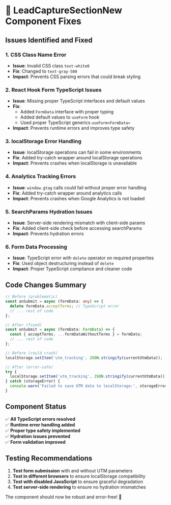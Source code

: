 # 🔧 LeadCaptureSectionNew Component Fixes

## Issues Identified and Fixed

### 1. **CSS Class Name Error**

- **Issue**: Invalid CSS class `text-white0`
- **Fix**: Changed to `text-gray-500`
- **Impact**: Prevents CSS parsing errors that could break styling

### 2. **React Hook Form TypeScript Issues**

- **Issue**: Missing proper TypeScript interfaces and default values
- **Fix**:
  - Added `FormData` interface with proper typing
  - Added default values to `useForm` hook
  - Used proper TypeScript generics `useForm<FormData>`
- **Impact**: Prevents runtime errors and improves type safety

### 3. **localStorage Error Handling**

- **Issue**: localStorage operations can fail in some environments
- **Fix**: Added try-catch wrapper around localStorage operations
- **Impact**: Prevents crashes when localStorage is unavailable

### 4. **Analytics Tracking Errors**

- **Issue**: `window.gtag` calls could fail without proper error handling
- **Fix**: Added try-catch wrapper around analytics calls
- **Impact**: Prevents crashes when Google Analytics is not loaded

### 5. **SearchParams Hydration Issues**

- **Issue**: Server-side rendering mismatch with client-side params
- **Fix**: Added client-side check before accessing searchParams
- **Impact**: Prevents hydration errors

### 6. **Form Data Processing**

- **Issue**: TypeScript error with `delete` operator on required properties
- **Fix**: Used object destructuring instead of `delete`
- **Impact**: Proper TypeScript compliance and cleaner code

## Code Changes Summary

```typescript
// Before (problematic)
const onSubmit = async (formData: any) => {
  delete formData.acceptTerms; // TypeScript error
  // ... rest of code
};

// After (fixed)
const onSubmit = async (formData: FormData) => {
  const { acceptTerms, ...formDataWithoutTerms } = formData;
  // ... rest of code
};
```

```typescript
// Before (could crash)
localStorage.setItem('utm_tracking', JSON.stringify(currentUtmData));

// After (error-safe)
try {
  localStorage.setItem('utm_tracking', JSON.stringify(currentUtmData));
} catch (storageError) {
  console.warn('Failed to save UTM data to localStorage:', storageError);
}
```

## Component Status

✅ **All TypeScript errors resolved**  
✅ **Runtime error handling added**  
✅ **Proper type safety implemented**  
✅ **Hydration issues prevented**  
✅ **Form validation improved**

## Testing Recommendations

1. **Test form submission** with and without UTM parameters
2. **Test in different browsers** to ensure localStorage compatibility
3. **Test with disabled JavaScript** to ensure graceful degradation
4. **Test server-side rendering** to ensure no hydration mismatches

The component should now be robust and error-free! 🎉
